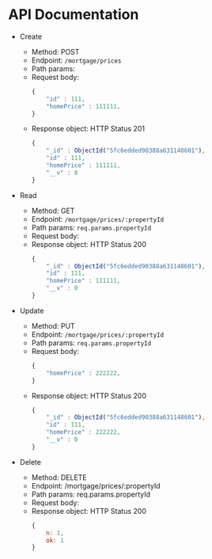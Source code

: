 # API Documentation

*  Create
   *  Method: POST
   *  Endpoint: `/mortgage/prices`
   *  Path params:
   *  Request body:
      ```javascript
      {
          "id" : 111,
          "homePrice" : 111111,
      }
      ```
   *  Response object:
      HTTP Status 201
      ```javascript
      {
          "_id" : ObjectId("5fc6edded90388a631148601"),
          "id" : 111,
          "homePrice" : 111111,
          "__v" : 0
      }
      ```

*  Read
   *  Method: GET
   *  Endpoint: `/mortgage/prices/:propertyId`
   *  Path params: `req.params.propertyId`
   *  Request body:
   *  Response object:
      HTTP Status 200
      ```javascript
      {
          "_id" : ObjectId("5fc6edded90388a631148601"),
          "id" : 111,
          "homePrice" : 111111,
          "__v" : 0
      }
      ```
      
*  Update
   *  Method: PUT
   *  Endpoint: `/mortgage/prices/:propertyId`
   *  Path params: `req.params.propertyId`
   *  Request body:
      ```javascript
      {
          "homePrice" : 222222,
      }
      ```
   *  Response object:
      HTTP Status 200
      ```javascript
      {
          "_id" : ObjectId("5fc6edded90388a631148601"),
          "id" : 111,
          "homePrice" : 222222,
          "__v" : 0
      }
      ```
      
*  Delete
   *  Method: DELETE
   *  Endpoint: /mortgage/prices/:propertyId
   *  Path params: req.params.propertyId
   *  Request body:
   *  Response object:
      HTTP Status 200
      ```javascript
      { 
          n: 1, 
          ok: 1 
      }
      ```
 
